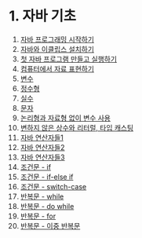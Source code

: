 # 1. 자바 기초

01. [자바 프로그래밍 시작하기]()
02. [자바와 이클립스 설치하기]()
03. [첫 자바 프로그램 만들고 실행하기]()
04. [컴퓨터에서 자료 표현하기]()
05. [변수]()
06. [정수형]()
07. [실수]()    
08. [문자]()
09. [논리형과 자료형 없이 변수 사용]() 
10. [변하지 않은 상수와 리터럴, 타입 캐스팅]()
11. [자바 연산자들1]()
12. [자바 연산자들2]()
13. [자바 연산자들3]()
14. [조건문 - if]()
15. [조건문 - if-else if]()
16. [조건문 - switch-case]()
17. [반복문 - while]()
18. [반복문 - do while]()
19. [반복문 - for]()
20. [반복문 - 이중 반복문]()
